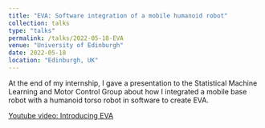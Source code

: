 ```yaml
---
title: "EVA: Software integration of a mobile humanoid robot"
collection: talks
type: "talks"
permalink: /talks/2022-05-18-EVA
venue: "University of Edinburgh"
date: 2022-05-18
location: "Edinburgh, UK"
---
```


At the end of my internship, I gave a presentation to the Statistical Machine Learning and Motor Control Group about how I integrated a mobile base robot with a humanoid torso robot in software to create EVA. 

[Youtube video: Introducing EVA](https://youtu.be/nMkcBbofDY0)

